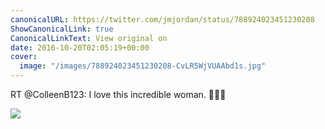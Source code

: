 ```yaml
---
canonicalURL: https://twitter.com/jmjordan/status/788924023451230208
ShowCanonicalLink: true
CanonicalLinkText: View original on
date: 2016-10-20T02:05:19+00:00
cover:
  image: "/images/788924023451230208-CvLR5WjVUAAbd1s.jpg"
---
```

RT @ColleenB123: I love this incredible woman. 👭🍩🐱

![](/images/788924023451230208-CvLR5WjVUAAbd1s.jpg)